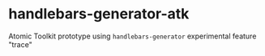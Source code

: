 # handlebars-generator-atk

Atomic Toolkit prototype using `handlebars-generator` experimental feature "trace"

